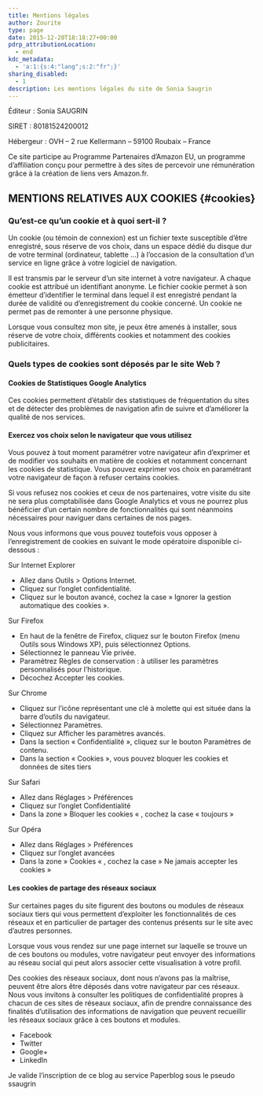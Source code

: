 ```yaml
---
title: Mentions légales
author: Zourite
type: page
date: 2015-12-20T18:18:27+00:00
pdrp_attributionLocation:
  - end
kdc_metadata:
  - 'a:1:{s:4:"lang";s:2:"fr";}'
sharing_disabled:
  - 1
description: Les mentions légales du site de Sonia Saugrin
---
```

Éditeur : Sonia SAUGRIN
  
SIRET : 80181524200012
  
Hébergeur : OVH – 2 rue Kellermann – 59100 Roubaix – France

Ce site participe au Programme Partenaires d&rsquo;Amazon EU, un programme d&rsquo;affiliation conçu pour permettre à des sites de percevoir une rémunération grâce à la création de liens vers Amazon.fr.

## MENTIONS RELATIVES AUX COOKIES {#cookies}

### Qu’est-ce qu’un cookie et à quoi sert-il ?

Un cookie (ou témoin de connexion) est un fichier texte susceptible d’être enregistré, sous réserve de vos choix, dans un espace dédié du disque dur de votre terminal (ordinateur, tablette …) à l’occasion de la consultation d’un service en ligne grâce à votre logiciel de navigation.
  
Il est transmis par le serveur d’un site internet à votre navigateur. A chaque cookie est attribué un identifiant anonyme. Le fichier cookie permet à son émetteur d’identifier le terminal dans lequel il est enregistré pendant la durée de validité ou d’enregistrement du cookie concerné. Un cookie ne permet pas de remonter à une personne physique.
  
Lorsque vous consultez mon site, je peux être amenés à installer, sous réserve de votre choix, différents cookies et notamment des cookies publicitaires.

### Quels types de cookies sont déposés par le site Web ?

#### Cookies de Statistiques Google Analytics

Ces cookies permettent d’établir des statistiques de fréquentation du sites et de détecter des problèmes de navigation afin de suivre et d’améliorer la qualité de nos services.

#### Exercez vos choix selon le navigateur que vous utilisez

Vous pouvez à tout moment paramétrer votre navigateur afin d’exprimer et de modifier vos souhaits en matière de cookies et notamment concernant les cookies de statistique. Vous pouvez exprimer vos choix en paramétrant votre navigateur de façon à refuser certains cookies.

Si vous refusez nos cookies et ceux de nos partenaires, votre visite du site ne sera plus comptabilisée dans Google Analytics et vous ne pourrez plus bénéficier d’un certain nombre de fonctionnalités qui sont néanmoins nécessaires pour naviguer dans certaines de nos pages.
  
Nous vous informons que vous pouvez toutefois vous opposer à l’enregistrement de cookies en suivant le mode opératoire disponible ci-dessous :

Sur Internet Explorer
  
* Allez dans Outils > Options Internet.
* Cliquez sur l’onglet confidentialité.
* Cliquez sur le bouton avancé, cochez la case » Ignorer la gestion automatique des cookies ».

Sur Firefox

* En haut de la fenêtre de Firefox, cliquez sur le bouton Firefox (menu Outils sous Windows XP), puis sélectionnez Options.  
* Sélectionnez le panneau Vie privée.
* Paramétrez Règles de conservation : à utiliser les paramètres personnalisés pour l’historique.
* Décochez Accepter les cookies.

Sur Chrome
  
* Cliquez sur l’icône représentant une clé à molette qui est située dans la barre d’outils du navigateur.
* Sélectionnez Paramètres.
* Cliquez sur Afficher les paramètres avancés.
* Dans la section « Confidentialité », cliquez sur le bouton Paramètres de contenu.
* Dans la section « Cookies », vous pouvez bloquer les cookies et données de sites tiers

Sur Safari
  
* Allez dans Réglages > Préférences
* Cliquez sur l’onglet Confidentialité
* Dans la zone » Bloquer les cookies « , cochez la case « toujours »

Sur Opéra
  
* Allez dans Réglages > Préférences
* Cliquez sur l’onglet avancées
* Dans la zone » Cookies « , cochez la case » Ne jamais accepter les cookies »

#### Les cookies de partage des réseaux sociaux

Sur certaines pages du site figurent des boutons ou modules de réseaux sociaux tiers qui vous permettent d’exploiter les fonctionnalités de ces réseaux et en particulier de partager des contenus présents sur le site avec d’autres personnes.
  
Lorsque vous vous rendez sur une page internet sur laquelle se trouve un de ces boutons ou modules, votre navigateur peut envoyer des informations au réseau social qui peut alors associer cette visualisation à votre profil.

Des cookies des réseaux sociaux, dont nous n’avons pas la maîtrise, peuvent être alors être déposés dans votre navigateur par ces réseaux. Nous vous invitons à consulter les politiques de confidentialité propres à chacun de ces sites de réseaux sociaux, afin de prendre connaissance des finalités d’utilisation des informations de navigation que peuvent recueillir les réseaux sociaux grâce à ces boutons et modules.

* Facebook
* Twitter
* Google+  
* LinkedIn

Je valide l’inscription de ce blog au service Paperblog sous le pseudo ssaugrin